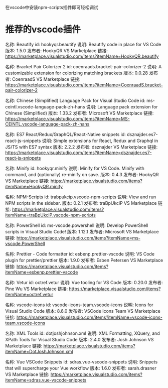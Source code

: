 在vscode中安装npm-scripts插件即可轻松调试

# 推荐的vscode插件

名称: Beautify
id: hookyqr.beautify
说明: Beautify code in place for VS Code
版本: 1.5.0
发布者: HookyQR
VS Marketplace 链接: https://marketplace.visualstudio.com/items?itemName=HookyQR.beautify

名称: Bracket Pair Colorizer 2
id: coenraads.bracket-pair-colorizer-2
说明: A customizable extension for colorizing matching brackets
版本: 0.0.28
发布者: CoenraadS
VS Marketplace 链接: https://marketplace.visualstudio.com/items?itemName=CoenraadS.bracket-pair-colorizer-2

名称: Chinese (Simplified) Language Pack for Visual Studio Code
id: ms-ceintl.vscode-language-pack-zh-hans
说明: Language pack extension for Chinese (Simplified)
版本: 1.33.2
发布者: Microsoft
VS Marketplace 链接: https://marketplace.visualstudio.com/items?itemName=MS-CEINTL.vscode-language-pack-zh-hans

名称: ES7 React/Redux/GraphQL/React-Native snippets
id: dsznajder.es7-react-js-snippets
说明: Simple extensions for React, Redux and Graphql in JS/TS with ES7 syntax
版本: 2.2.2
发布者: dsznajder
VS Marketplace 链接: https://marketplace.visualstudio.com/items?itemName=dsznajder.es7-react-js-snippets

名称: Minify
id: hookyqr.minify
说明: Minify for VS Code.
Minify with command, and (optionally) re-minify on save.
版本: 0.4.3
发布者: HookyQR
VS Marketplace 链接: https://marketplace.visualstudio.com/items?itemName=HookyQR.minify

名称: NPM-Scripts
id: trabpukcip.vscode-npm-scripts
说明: View and run NPM scripts in the sidebar.
版本: 0.2.1
发布者: traBpUkciP
VS Marketplace 链接: https://marketplace.visualstudio.com/items?itemName=traBpUkciP.vscode-npm-scripts

名称: PowerShell
id: ms-vscode.powershell
说明: Develop PowerShell scripts in Visual Studio Code!
版本: 1.12.1
发布者: Microsoft
VS Marketplace 链接: https://marketplace.visualstudio.com/items?itemName=ms-vscode.PowerShell

名称: Prettier - Code formatter
id: esbenp.prettier-vscode
说明: VS Code plugin for prettier/prettier
版本: 1.9.0
发布者: Esben Petersen
VS Marketplace 链接: https://marketplace.visualstudio.com/items?itemName=esbenp.prettier-vscode

名称: Vetur
id: octref.vetur
说明: Vue tooling for VS Code
版本: 0.20.0
发布者: Pine Wu
VS Marketplace 链接: https://marketplace.visualstudio.com/items?itemName=octref.vetur

名称: vscode-icons
id: vscode-icons-team.vscode-icons
说明: Icons for Visual Studio Code
版本: 8.6.0
发布者: VSCode Icons Team
VS Marketplace 链接: https://marketplace.visualstudio.com/items?itemName=vscode-icons-team.vscode-icons

名称: XML Tools
id: dotjoshjohnson.xml
说明: XML Formatting, XQuery, and XPath Tools for Visual Studio Code
版本: 2.4.0
发布者: Josh Johnson
VS Marketplace 链接: https://marketplace.visualstudio.com/items?itemName=DotJoshJohnson.xml

名称: Vue VSCode Snippets
id: sdras.vue-vscode-snippets
说明: Snippets that will supercharge your Vue workflow
版本: 1.6.0
发布者: sarah.drasner
VS Marketplace 链接: https://marketplace.visualstudio.com/items?itemName=sdras.vue-vscode-snippets